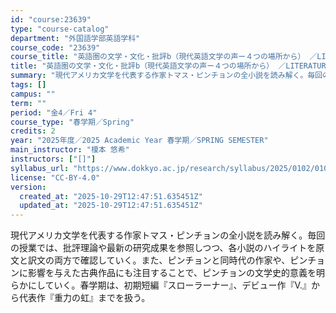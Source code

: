 ```yaml
---
id: "course:23639"
type: "course-catalog"
department: "外国語学部英語学科"
course_code: "23639"
course_title: "英語圏の文学・文化・批評b（現代英語文学の声ー４つの場所から） ／LITERATURE AND CULTURAL CRITICISM (B)"
title: "英語圏の文学・文化・批評b（現代英語文学の声ー４つの場所から） ／LITERATURE AND CULTURAL CRITICISM (B)"
summary: "現代アメリカ文学を代表する作家トマス・ピンチョンの全小説を読み解く。毎回の授業では、批評理論や最新の研究成果を参照しつつ、各小説のハイライトを原文と訳文の両方で確認していく。また、ピンチョンと同時代の作家や、ピンチョンに影響を与えた古典作品…"
tags: []
campus: ""
term: ""
period: "金4／Fri 4"
course_type: "春学期／Spring"
credits: 2
year: "2025年度／2025 Academic Year 春学期／SPRING SEMESTER"
main_instructor: "榎本 悠希"
instructors: ["[]"]
syllabus_url: "https://www.dokkyo.ac.jp/research/syllabus/2025/0102/0102_23639_ja_JP.html"
license: "CC-BY-4.0"
version:
  created_at: "2025-10-29T12:47:51.635451Z"
  updated_at: "2025-10-29T12:47:51.635451Z"
---
```

現代アメリカ文学を代表する作家トマス・ピンチョンの全小説を読み解く。毎回の授業では、批評理論や最新の研究成果を参照しつつ、各小説のハイライトを原文と訳文の両方で確認していく。また、ピンチョンと同時代の作家や、ピンチョンに影響を与えた古典作品にも注目することで、ピンチョンの文学史的意義を明らかにしていく。春学期は、初期短編『スローラーナー』、デビュー作『V.』から代表作『重力の虹』までを扱う。
